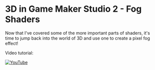 # 3D in Game Maker Studio 2 - Fog Shaders

Now that I've covered some of the more important parts of shaders, it's time to jump back into the world of 3D and use one to create a pixel fog effect!

Video tutorial:

[![YouTube](https://i.ytimg.com/vi/Hg2DBy8yo_k/hqdefault.jpg)](https://youtu.be/Hg2DBy8yo_k)